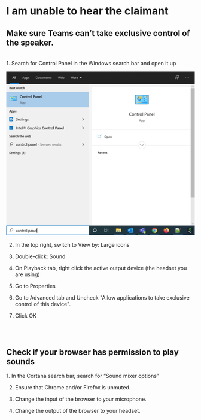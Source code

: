 <h1 id="unable_hear_claimant">I am unable to hear the claimant</h1>

<h2 id="exclusive_control">Make sure Teams can’t take exclusive control of the speaker.</h2>
<br />
1. Search for Control Panel in the Windows search bar and open it up

![Control Panel](./control_panel.jpg)

2. In the top right, switch to View by: Large icons

3. Double-click: Sound 

4. On Playback tab, right click the active output device (the headset you are using)

5. Go to Properties

6. Go to Advanced tab and Uncheck "Allow applications to take exclusive control of this device".

7. Click OK

<br />
<br />
<h2 id="browser_permission_sound">Check if your browser has permission to play sounds</h2>
1. In the Cortana search bar, search for “Sound mixer options”

2. Ensure that Chrome and/or Firefox is unmuted.

3. Change the input of the browser to your microphone.

4. Change the output of the browser to your headset.

<br />
<br />

